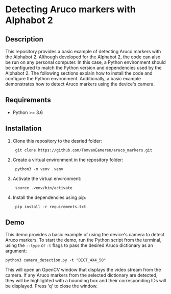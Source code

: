 # Detecting Aruco markers with Alphabot 2

## Description
This repository provides a basic example of detecting Aruco markers with the Alphabot 2. Although developed for the Alphabot 2, the code can also be run on any personal computer. In this case, a Python environment should be configured to match the Python version and dependencies used by the Alphabot 2. The following sections explain how to install the code and configure the Python environment. Additionally, a basic example demonstrates how to detect Aruco markers using the device's camera.

## Requirements

- Python >= 3.6

## Installation
1. Clone this repository to the desried folder:

        git clone https://github.com/TomvanEemeren/aruco_markers.git

2. Create a virtual environment in the repository folder:

        python3 -m venv .venv

3. Activate the virtual environment:

        source .venv/bin/activate

4. Install the dependencies using pip:

        pip install -r requirements.txt

## Demo
This demo provides a basic example of using the device's camera to detect Aruco markers. To start the demo, run the Python script from the terminal, using the `--type` or `-t` flags to pass the desired Aruco dictionary as an argument:

    python3 camera_detection.py -t "DICT_4X4_50"

This will open an OpenCV window that displays the video stream from the camera. If any Aruco markers from the selected dictionary are detected, they will be highlighted with a bounding box and their corresponding IDs will be displayed. Press 'q' to close the window. 

